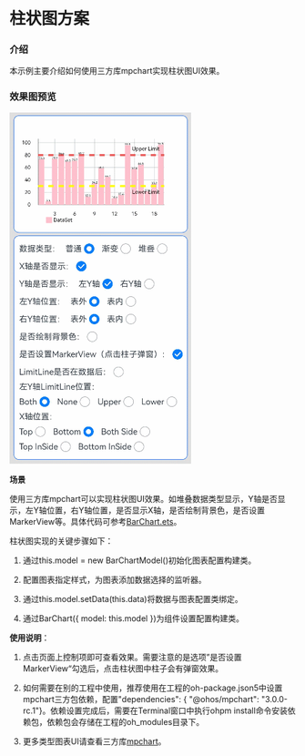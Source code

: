 # 柱状图方案

### 介绍

本示例主要介绍如何使用三方库mpchart实现柱状图UI效果。

### 效果图预览

![](../../screenshots/device/BarChart.gif)

**场景**

使用三方库mpchart可以实现柱状图UI效果。如堆叠数据类型显示，Y轴是否显示，左Y轴位置，右Y轴位置，是否显示X轴，是否绘制背景色，是否设置MarkerView等。具体代码可参考[BarChart.ets](./src/main/ets/view/BarChart.ets)。

柱状图实现的关键步骤如下：

1. 通过this.model = new BarChartModel()初始化图表配置构建类。

2. 配置图表指定样式，为图表添加数据选择的监听器。

3. 通过this.model.setData(this.data)将数据与图表配置类绑定。

4. 通过BarChart({ model: this.model })为组件设置配置构建类。

**使用说明**：

1. 点击页面上控制项即可查看效果。需要注意的是选项”是否设置MarkerView“勾选后，点击柱状图中柱子会有弹窗效果。

2. 如何需要在别的工程中使用，推荐使用在工程的oh-package.json5中设置mpchart三方包依赖，配置"dependencies": { "@ohos/mpchart": "3.0.0-rc.1"}。依赖设置完成后，需要在Terminal窗口中执行ohpm install命令安装依赖包，依赖包会存储在工程的oh_modules目录下。

3. 更多类型图表UI请查看三方库[mpchart](https://gitee.com/openharmony-sig/ohos-MPChart)。